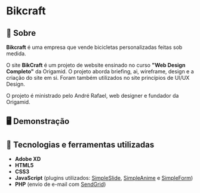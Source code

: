 # Bikcraft



## 📝 Sobre

**Bikcraft** é uma empresa que vende bicicletas personalizadas feitas sob medida.
  
O site **BikCraft** é um projeto de website ensinado no curso **"Web Design Completo"** da Origamid. O projeto aborda briefing, ai, wireframe, design e a criação do site em si. Foram também utilizados no site princípios de UI/UX Design.

O projeto é ministrado pelo André Rafael, web designer e fundador da Origamid.

## 🖥️ Demonstração





## 🚀 Tecnologias e ferramentas utilizadas

- **Adobe XD**
- **HTML5**
- **CSS3**
- **JavaScript** (plugins utilizados: [SimpleSlide](https://github.com/origamid/simple-slide), [SimpleAnime](https://github.com/origamid/simple-anime) e [SimpleForm](https://github.com/origamid/simple-form))
- **PHP** (envio de e-mail com [SendGrid](https://sendgrid.com/))
